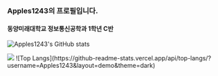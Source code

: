 ### Apples1243의 프로필입니다.
#### 동양미래대학교 정보통신공학과 1학년 C반
![Apples1243's GitHub stats](https://github-readme-stats.vercel.app/api?username=Apples1243&show_icons=true&theme=radical)


<img src="https://img.shields.io/badge/Python-3776AB?style=social&logo=TypeScript&logoColor=black">
![Top Langs](https://github-readme-stats.vercel.app/api/top-langs/?username=Apples1243&layout=demo&theme=dark)
